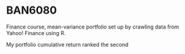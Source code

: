 # BAN6080
Finance course, mean-variance portfolio set up by crawling data from Yahoo! Finance using R.

My portfolio cumulative return ranked the second

